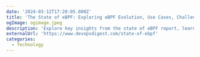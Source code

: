 ```yaml
---
date: '2024-03-12T17:20:05.000Z'
title: 'The State of eBPF: Exploring eBPF Evolution, Use Cases, Challenges and Future'
ogImage: ogimage.jpeg
description: 'Explore key insights from the state of eBPF report, learn more about eBPF and how it can impact the way you develop applications'
externalUrl: 'https://www.devopsdigest.com/state-of-ebpf'
categories:
  - Technology
---
```


